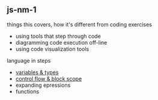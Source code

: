 ## js-nm-1

things this covers, how it's different from coding exercises
* using tools that step through code
* diagramming code execution off-line
* using code visualization tools

language in steps
* [variables & types](https://github.com/elewa-academy/variables-and-types)  
* [control flow & block scope](https://github.com/elewa-academy/scope-and-control-flow)  
* expanding epressions
* functions


